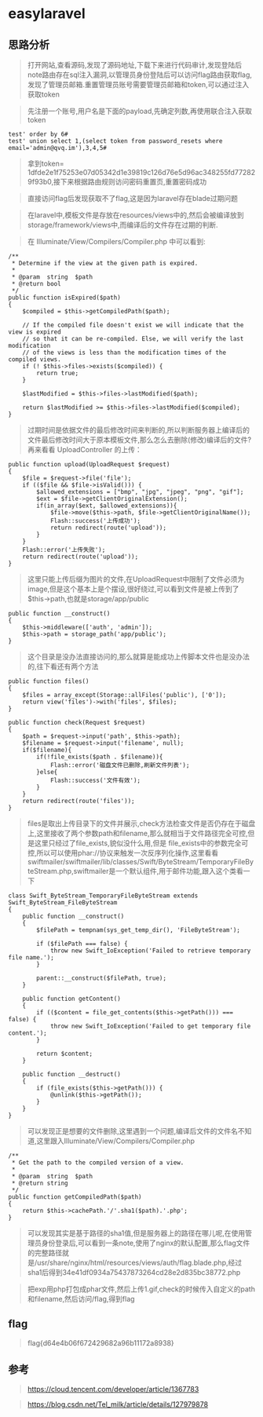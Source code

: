 # easylaravel

## 思路分析

> 打开网站,查看源码,发现了源码地址,下载下来进行代码审计,发现登陆后note路由存在sql注入漏洞,以管理员身份登陆后可以访问flag路由获取flag,发现了管理员邮箱.重置管理员账号需要管理员邮箱和token,可以通过注入获取token

> 先注册一个账号,用户名是下面的payload,先确定列数,再使用联合注入获取token

```
test' order by 6#
test' union select 1,(select token from password_resets where email='admin@qvq.im'),3,4,5#
```

> 拿到token= 1dfde2e1f75253e07d05342d1e39819c126d76e5d96ac348255fd772829f93b0,接下来根据路由规则访问密码重置页,重置密码成功

> 直接访问flag后发现获取不了flag,这是因为laravel存在blade过期问题

> 在laravel中,模板文件是存放在resources/views中的,然后会被编译放到storage/framework/views中,而编译后的文件存在过期的判断.

> 在 Illuminate/View/Compilers/Compiler.php 中可以看到:

```
/**
 * Determine if the view at the given path is expired.
 *
 * @param  string  $path
 * @return bool
 */
public function isExpired($path)
{
    $compiled = $this->getCompiledPath($path);

    // If the compiled file doesn't exist we will indicate that the view is expired
    // so that it can be re-compiled. Else, we will verify the last modification
    // of the views is less than the modification times of the compiled views.
    if (! $this->files->exists($compiled)) {
        return true;
    }

    $lastModified = $this->files->lastModified($path);

    return $lastModified >= $this->files->lastModified($compiled);
}
```

> 过期时间是依据文件的最后修改时间来判断的,所以判断服务器上编译后的文件最后修改时间大于原本模板文件,那么怎么去删除(修改)编译后的文件?再来看看 UploadController 的上传：

```
public function upload(UploadRequest $request)
{
    $file = $request->file('file');
    if (($file && $file->isValid())) {
        $allowed_extensions = ["bmp", "jpg", "jpeg", "png", "gif"];
        $ext = $file->getClientOriginalExtension();
        if(in_array($ext, $allowed_extensions)){
            $file->move($this->path, $file->getClientOriginalName());
            Flash::success('上传成功');
            return redirect(route('upload'));
        }
    }
    Flash::error('上传失败');
    return redirect(route('upload'));
}
```

> 这里只能上传后缀为图片的文件,在UploadRequest中限制了文件必须为image,但是这个基本上是个摆设,很好绕过,可以看到文件是被上传到了$this->path,也就是storage/app/public

```
public function __construct()
{
    $this->middleware(['auth', 'admin']);
    $this->path = storage_path('app/public');
}
```

> 这个目录是没办法直接访问的,那么就算是能成功上传脚本文件也是没办法的,往下看还有两个方法

```
public function files()
{
    $files = array_except(Storage::allFiles('public'), ['0']);
    return view('files')->with('files', $files);
}

public function check(Request $request)
{
    $path = $request->input('path', $this->path);
    $filename = $request->input('filename', null);
    if($filename){
        if(!file_exists($path . $filename)){
            Flash::error('磁盘文件已删除,刷新文件列表');
        }else{
            Flash::success('文件有效');
        }
    }
    return redirect(route('files'));
}
```

> files是取出上传目录下的文件并展示,check方法检查文件是否仍存在于磁盘上,这里接收了两个参数path和filename,那么就相当于文件路径完全可控,但是这里只经过了file_exists,貌似没什么用,但是 file_exists中的参数完全可控,所以可以使用phar://协议来触发一次反序列化操作,这里看看swiftmailer/swiftmailer/lib/classes/Swift/ByteStream/TemporaryFileByteStream.php,swiftmailer是一个默认组件,用于邮件功能,跟入这个类看一下

```
class Swift_ByteStream_TemporaryFileByteStream extends Swift_ByteStream_FileByteStream
{
    public function __construct()
    {
        $filePath = tempnam(sys_get_temp_dir(), 'FileByteStream');

        if ($filePath === false) {
            throw new Swift_IoException('Failed to retrieve temporary file name.');
        }

        parent::__construct($filePath, true);
    }

    public function getContent()
    {
        if (($content = file_get_contents($this->getPath())) === false) {
            throw new Swift_IoException('Failed to get temporary file content.');
        }

        return $content;
    }

    public function __destruct()
    {
        if (file_exists($this->getPath())) {
            @unlink($this->getPath());
        }
    }
}
```

> 可以发现正是想要的文件删除,这里遇到一个问题,编译后文件的文件名不知道,这里跟入Illuminate/View/Compilers/Compiler.php

```
/**
 * Get the path to the compiled version of a view.
 *
 * @param  string  $path
 * @return string
 */
public function getCompiledPath($path)
{
    return $this->cachePath.'/'.sha1($path).'.php';
}
```

> 可以发现其实是基于路径的sha1值,但是服务器上的路径在哪儿呢,在使用管理员身份登录后,可以看到一条note,使用了nginx的默认配置,那么flag文件的完整路径就是/usr/share/nginx/html/resources/views/auth/flag.blade.php,经过sha1后得到34e41df0934a75437873264cd28e2d835bc38772.php

> 把exp用php打包成phar文件,然后上传1.gif,check的时候传入自定义的path和filename,然后访问/flag,得到flag

## flag

> flag{d64e4b06f672429682a96b11172a8938}

## 参考

> https://cloud.tencent.com/developer/article/1367783

> https://blog.csdn.net/Tel_milk/article/details/127979878